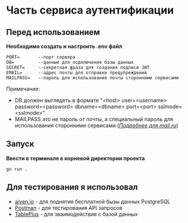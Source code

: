 # Часть сервиса аутентификации

## Перед использованием
**Необходимо создать и настроить .env файл**
```
PORT=       --порт сервера
DB=         --данные для подключения базы данных
SECRET=     --секретная фраза для создания подписи JWT
EMAIL=      --адрес почты для отправки предупреждений
MAILPASS=   --пароль для использования почты сторонними сервисами
```
Примечание: 
- DB должен выглядеть в формате "\<host\> user=\<username\> password=\<password\> dbname=\<dbname\> port=\<port\> sslmode=\<sslmode\>"
- MAILPASS это не пароль от почты, а специальный пароль для использования сторонними сервисами ([*Подробнее для mail.ru*](https://help.mail.ru/mail/security/protection/external/))

## Запуск

**Ввести в терминале в корневой директории проекта**
```
go run .
```

## Для тестирования я использовал

- [aiven.io](aiven.io) - для поднятия бесплатной бызы данных PostgreSQL
- [Postman](postman.com) - для тестирования API запросов
- [TablePlus](tableplus.com) - для зваимодействия с базой данных